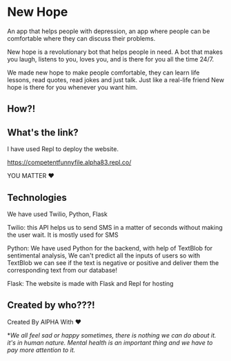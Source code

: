 
# New Hope

An app that helps people with depression, an app where people can be comfortable where they can discuss their problems.

New hope is a revolutionary bot that helps people in need. A bot that makes you laugh, listens to you, loves you, and is there for you all the time 24/7.

We made new hope to make people comfortable, they can learn life lessons, read quotes, read jokes and just talk. Just like a real-life friend New hope is there for you whenever you want him.

## How?!
## What's the link?

I have used Repl to deploy the website.

https://competentfunnyfile.alpha83.repl.co/

YOU MATTER ❤️️
## Technologies

We have used Twilio, Python, Flask

Twilio: this API helps us to send SMS in a matter of seconds without making the user wait. It is mostly used for SMS

Python: We have used Python for the backend, with help of TextBlob for sentimental analysis, We can't predict all the inputs of users so with TextBlob we can see if the text is negative or positive and deliver them the corresponding text from our database!

Flask: The website is made with Flask and Repl for hosting


## Created by who???!

Created By AlPHA With ❤️

**We all feel sad or happy sometimes, there is nothing we can do about it. it's in human nature. Mental health is an important thing and we have to pay more attention to it.*